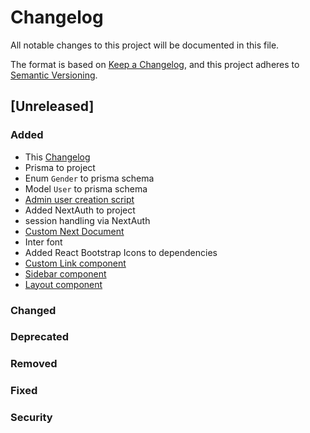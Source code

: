# Changelog

All notable changes to this project will be documented in this file.

The format is based on [Keep a Changelog](https://keepachangelog.com/en/1.0.0/),
and this project adheres to [Semantic Versioning](https://semver.org/spec/v2.0.0.html).

## [Unreleased]

### Added

- This [Changelog](CHANGELOG.md)
- Prisma to project
- Enum `Gender` to prisma schema
- Model `User` to prisma schema
- [Admin user creation script](prisma/createAdminUser.mjs)
- Added NextAuth to project
- session handling via NextAuth
- [Custom Next Document](pages/_document.tsx)
- Inter font
- Added React Bootstrap Icons to dependencies
- [Custom Link component](components/Link.tsx)
- [Sidebar component](components/Sidebar.tsx)
- [Layout component](components/Layout.tsx)

### Changed

### Deprecated

### Removed

### Fixed

### Security